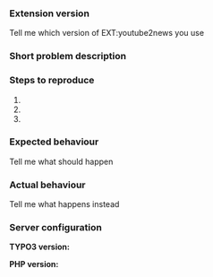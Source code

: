 ### Extension version
Tell me which version of EXT:youtube2news you use

### Short problem description

### Steps to reproduce
1.
2.
3.

### Expected behaviour
Tell me what should happen

### Actual behaviour
Tell me what happens instead

### Server configuration
**TYPO3 version:**

**PHP version:**
